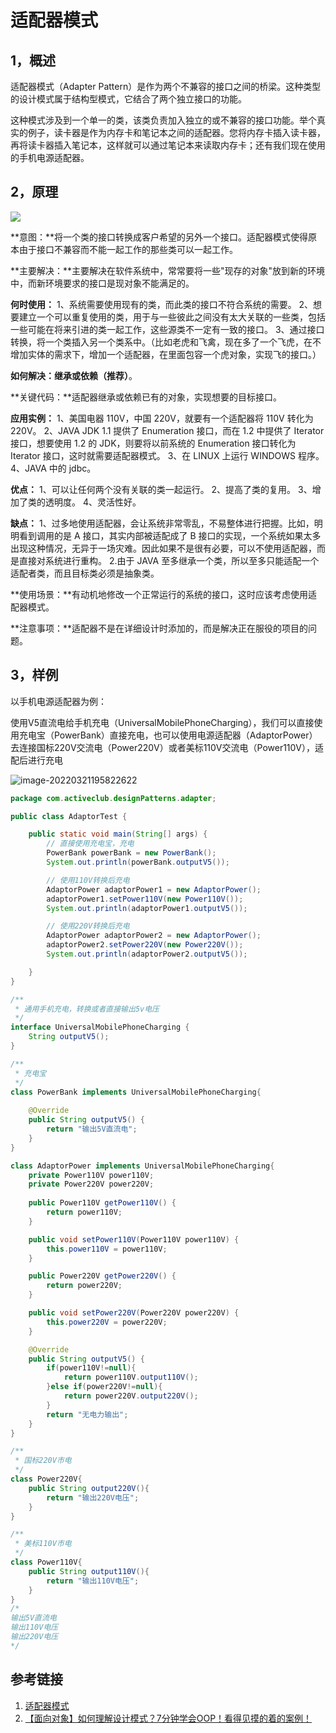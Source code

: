 # 适配器模式

## 1，概述

适配器模式（Adapter Pattern）是作为两个不兼容的接口之间的桥梁。这种类型的设计模式属于结构型模式，它结合了两个独立接口的功能。

这种模式涉及到一个单一的类，该类负责加入独立的或不兼容的接口功能。举个真实的例子，读卡器是作为内存卡和笔记本之间的适配器。您将内存卡插入读卡器，再将读卡器插入笔记本，这样就可以通过笔记本来读取内存卡；还有我们现在使用的手机电源适配器。



## 2，原理

![](https://gimg2.baidu.com/image_search/src=http%3A%2F%2Fs1.51cto.com%2Fimages%2Fblog%2F201804%2F26%2F384e8da159e837dc019bd616e5adf89e.png%3Fx-oss-process%3Dimage%2Fwatermark%2Csize_16%2Ctext_QDUxQ1RP5Y2a5a6i%2Ccolor_FFFFFF%2Ct_100%2Cg_se%2Cx_10%2Cy_10%2Cshadow_90%2Ctype_ZmFuZ3poZW5naGVpdGk%3D&refer=http%3A%2F%2Fs1.51cto.com&app=2002&size=f9999,10000&q=a80&n=0&g=0n&fmt=auto?sec=1650455447&t=a9979e421ebc6907981bc93fbc055e91)

**意图：**将一个类的接口转换成客户希望的另外一个接口。适配器模式使得原本由于接口不兼容而不能一起工作的那些类可以一起工作。

**主要解决：**主要解决在软件系统中，常常要将一些"现存的对象"放到新的环境中，而新环境要求的接口是现对象不能满足的。

**何时使用：** 1、系统需要使用现有的类，而此类的接口不符合系统的需要。 2、想要建立一个可以重复使用的类，用于与一些彼此之间没有太大关联的一些类，包括一些可能在将来引进的类一起工作，这些源类不一定有一致的接口。 3、通过接口转换，将一个类插入另一个类系中。（比如老虎和飞禽，现在多了一个飞虎，在不增加实体的需求下，增加一个适配器，在里面包容一个虎对象，实现飞的接口。）

**如何解决：**继承或**依赖（推荐）**。

**关键代码：**适配器继承或依赖已有的对象，实现想要的目标接口。

**应用实例：** 1、美国电器 110V，中国 220V，就要有一个适配器将 110V 转化为 220V。 2、JAVA JDK 1.1 提供了 Enumeration 接口，而在 1.2 中提供了 Iterator 接口，想要使用 1.2 的 JDK，则要将以前系统的 Enumeration 接口转化为 Iterator 接口，这时就需要适配器模式。 3、在 LINUX 上运行 WINDOWS 程序。 4、JAVA 中的 jdbc。

**优点：** 1、可以让任何两个没有关联的类一起运行。 2、提高了类的复用。 3、增加了类的透明度。 4、灵活性好。

**缺点：** 1、过多地使用适配器，会让系统非常零乱，不易整体进行把握。比如，明明看到调用的是 A 接口，其实内部被适配成了 B 接口的实现，一个系统如果太多出现这种情况，无异于一场灾难。因此如果不是很有必要，可以不使用适配器，而是直接对系统进行重构。 2.由于 JAVA 至多继承一个类，所以至多只能适配一个适配者类，而且目标类必须是抽象类。

**使用场景：**有动机地修改一个正常运行的系统的接口，这时应该考虑使用适配器模式。

**注意事项：**适配器不是在详细设计时添加的，而是解决正在服役的项目的问题。



## 3，样例

以手机电源适配器为例：

使用V5直流电给手机充电（UniversalMobilePhoneCharging），我们可以直接使用充电宝（PowerBank）直接充电，也可以使用电源适配器（AdaptorPower）去连接国标220V交流电（Power220V）或者美标110V交流电（Power110V），适配后进行充电

![image-20220321195822622](https://mufasa-blog-images.oss-cn-beijing.aliyuncs.com/img/image-20220321195822622.png)



```java
package com.activeclub.designPatterns.adapter;

public class AdaptorTest {

    public static void main(String[] args) {
        // 直接使用充电宝，充电
        PowerBank powerBank = new PowerBank();
        System.out.println(powerBank.outputV5());

        // 使用110V转换后充电
        AdaptorPower adaptorPower1 = new AdaptorPower();
        adaptorPower1.setPower110V(new Power110V());
        System.out.println(adaptorPower1.outputV5());

        // 使用220V转换后充电
        AdaptorPower adaptorPower2 = new AdaptorPower();
        adaptorPower2.setPower220V(new Power220V());
        System.out.println(adaptorPower2.outputV5());

    }
}

/**
 * 通用手机充电，转换或者直接输出5v电压
 */
interface UniversalMobilePhoneCharging {
    String outputV5();
}

/**
 * 充电宝
 */
class PowerBank implements UniversalMobilePhoneCharging{
    
    @Override
    public String outputV5() {
        return "输出5V直流电";
    }
}

class AdaptorPower implements UniversalMobilePhoneCharging{
    private Power110V power110V;
    private Power220V power220V;
    
    public Power110V getPower110V() {
        return power110V;
    }

    public void setPower110V(Power110V power110V) {
        this.power110V = power110V;
    }

    public Power220V getPower220V() {
        return power220V;
    }

    public void setPower220V(Power220V power220V) {
        this.power220V = power220V;
    }

    @Override
    public String outputV5() {
        if(power110V!=null){
            return power110V.output110V();
        }else if(power220V!=null){
            return power220V.output220V();
        }
        return "无电力输出";
    }
}

/**
 * 国标220V市电
 */
class Power220V{
    public String output220V(){
        return "输出220V电压";
    }
}

/**
 * 美标110V市电
 */
class Power110V{
    public String output110V(){
        return "输出110V电压";
    }
}
/*
输出5V直流电
输出110V电压
输出220V电压
*/
```



## 参考链接

1. [适配器模式](https://www.runoob.com/design-pattern/adapter-pattern.html)
2. [【面向对象】如何理解设计模式？7分钟学会OOP！看得见摸的着的案例！](https://www.bilibili.com/video/BV1Ub4y1p7fC?spm_id_from=444.41.0.0)
